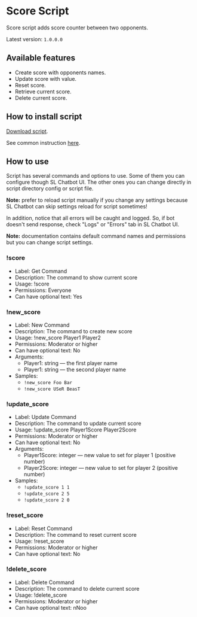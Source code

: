 # Score Script

Score script adds score counter between two opponents.

Latest version: `1.0.0.0`

## Available features

- Create score with opponents names.
- Update score with value.
- Reset score.
- Retrieve current score.
- Delete current score.

## How to install script

[Download script](https://github.com/Vasar007/Streamlabs-Chatbot-Scripts/raw/main/Releases/Score.zip).

See common instruction [here](../../README.md#how-to-install-any-script).

## How to use

Script has several commands and options to use.
Some of them you can configure though SL Chatbot UI.
The other ones you can change directly in script directory config or script file.

**Note:** prefer to reload script manually if you change any settings because SL Chatbot can skip settings reload for script sometimes!

In addition, notice that all errors will be caught and logged.
So, if bot doesn't send response, check "Logs" or "Errors" tab in SL Chatbot UI.

**Note:** documentation contains default command names and permissions but you can change script settings.

### !score

- Label: Get Command
- Description: The command to show current score
- Usage: !score
- Permissions: Everyone
- Can have optional text: Yes

### !new_score

- Label: New Command
- Description: The command to create new score
- Usage: !new_score Player1 Player2
- Permissions: Moderator or higher
- Can have optional text: No
- Arguments:
  - Player1: string — the first player name
  - Player1: string — the second player name
- Samples:
  - `!new_score Foo Bar`
  - `!new_score USeR BeasT`

### !update_score

- Label: Update Command
- Description: The command to update current score
- Usage: !update_score Player1Score Player2Score
- Permissions: Moderator or higher
- Can have optional text: No
- Arguments:
  - Player1Score: integer — new value to set for player 1 (positive number)
  - Player2Score: integer — new value to set for player 2 (positive number)
- Samples:
  - `!update_score 1 1`
  - `!update_score 2 5`
  - `!update_score 2 0`

### !reset_score

- Label: Reset Command
- Description: The command to reset current score
- Usage: !reset_score
- Permissions: Moderator or higher
- Can have optional text: No

### !delete_score

- Label: Delete Command
- Description: The command to delete current score
- Usage: !delete_score
- Permissions: Moderator or higher
- Can have optional text: nNoo
